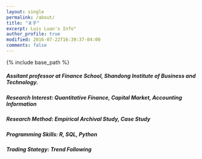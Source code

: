 ```yaml
---
layout: single
permalink: /about/
title: "关于"
excerpt: Luis Luan's Info"
author_profile: true
modified: 2016-07-22T16:39:37-04:00
comments: false
---
```


{% include base_path %}

##### Assitant professor at Finance School, Shandong Institute of Business and Technology.

##### Research Interest: 	Quantitative Finance, Capital Market, Accounting Information

##### Research Method:		Empirical Archival Study, Case Study

##### Programming Skills:	R, SQL, Python

##### Trading Stategy:		Trend Following
